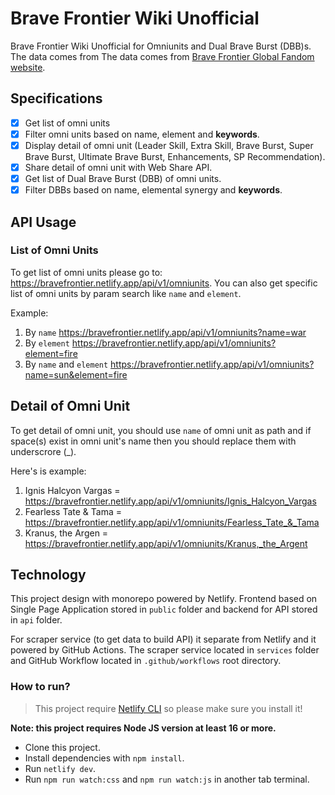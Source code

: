 # Brave Frontier Wiki Unofficial

Brave Frontier Wiki Unofficial for Omniunits and Dual Brave Burst (DBB)s. The data comes from The data comes from [Brave Frontier Global Fandom website](https://bravefrontierglobal.fandom.com/wiki/Brave_Frontier_Wiki).

## Specifications

- [x] Get list of omni units
- [x] Filter omni units based on name, element and **keywords**.
- [x] Display detail of omni unit (Leader Skill, Extra Skill, Brave Burst, Super Brave Burst, Ultimate Brave Burst, Enhancements, SP Recommendation).
- [x] Share detail of omni unit with Web Share API.
- [x] Get list of Dual Brave Burst (DBB) of omni units.
- [x] Filter DBBs based on name, elemental synergy and **keywords**.

## API Usage

### List of Omni Units

To get list of omni units please go to: https://bravefrontier.netlify.app/api/v1/omniunits. You can also get specific list of omni units by param search like `name` and `element`.

Example:

1. By `name` https://bravefrontier.netlify.app/api/v1/omniunits?name=war
2. By `element` https://bravefrontier.netlify.app/api/v1/omniunits?element=fire
3. By `name` and `element` https://bravefrontier.netlify.app/api/v1/omniunits?name=sun&element=fire

## Detail of Omni Unit

To get detail of omni unit, you should use `name` of omni unit as path and if space(s) exist in omni unit's name then you should replace them with underscrore (_).

Here's is example:

1. Ignis Halcyon Vargas = https://bravefrontier.netlify.app/api/v1/omniunits/Ignis_Halcyon_Vargas
2. Fearless Tate & Tama = https://bravefrontier.netlify.app/api/v1/omniunits/Fearless_Tate_&_Tama
3. Kranus, the Argen = https://bravefrontier.netlify.app/api/v1/omniunits/Kranus,_the_Argent

## Technology

This project design with monorepo powered by Netlify. Frontend based on Single Page Application stored in `public` folder and backend for API stored in `api` folder.

For scraper service (to get data to build API) it separate from Netlify and it powered by GitHub Actions. The scraper service located in `services` folder and GitHub Workflow located in `.github/workflows` root directory.

### How to run?

> This project require [Netlify CLI](https://cli.netlify.com/netlify-dev/) so please make sure you install it!

**Note: this project requires Node JS version at least 16 or more.**
- Clone this project.
- Install dependencies with `npm install`.
- Run `netlify dev`.
- Run `npm run watch:css` and `npm run watch:js` in another tab terminal.